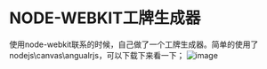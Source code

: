 # NODE-WEBKIT工牌生成器
使用node-webkit联系的时候，自己做了一个工牌生成器。简单的使用了nodejs\canvas\angualrjs，可以下载下来看一下；
![image](https://github.com/renjianfeng/node-webkit/raw/master/sdsd.jpg)
